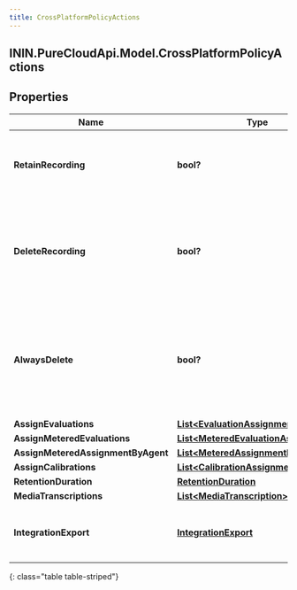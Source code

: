 ```yaml
---
title: CrossPlatformPolicyActions
---
```

## ININ.PureCloudApi.Model.CrossPlatformPolicyActions

## Properties

|Name | Type | Description | Notes|
|------------ | ------------- | ------------- | -------------|
| **RetainRecording** | **bool?** | true to retain the recording associated with the conversation. Default = true | [optional] |
| **DeleteRecording** | **bool?** | true to delete the recording associated with the conversation. If retainRecording = true, this will be ignored. Default = false | [optional] |
| **AlwaysDelete** | **bool?** | true to delete the recording associated with the conversation regardless of the values of retainRecording or deleteRecording. Default = false | [optional] |
| **AssignEvaluations** | [**List&lt;EvaluationAssignment&gt;**](EvaluationAssignment.html) |  | [optional] |
| **AssignMeteredEvaluations** | [**List&lt;MeteredEvaluationAssignment&gt;**](MeteredEvaluationAssignment.html) |  | [optional] |
| **AssignMeteredAssignmentByAgent** | [**List&lt;MeteredAssignmentByAgent&gt;**](MeteredAssignmentByAgent.html) |  | [optional] |
| **AssignCalibrations** | [**List&lt;CalibrationAssignment&gt;**](CalibrationAssignment.html) |  | [optional] |
| **RetentionDuration** | [**RetentionDuration**](RetentionDuration.html) |  | [optional] |
| **MediaTranscriptions** | [**List&lt;MediaTranscription&gt;**](MediaTranscription.html) |  | [optional] |
| **IntegrationExport** | [**IntegrationExport**](IntegrationExport.html) | Policy action for exporting recordings using an integration to 3rd party s3. | [optional] |
{: class="table table-striped"}


